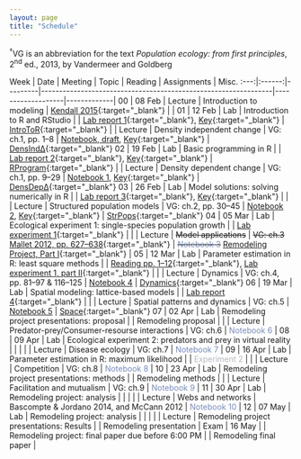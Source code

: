 ```yaml
---
layout: page
title: "Schedule"
---
```


<style>
.content {
  padding-top:    4rem;
  padding-bottom: 4rem;
}

@media (min-width: 48em) {
  .content {
    max-width: 50rem;
    margin-left: 16rem;
    margin-right: 2rem;
  }
}

@media (min-width: 64em) {
  .content {
    margin-left: 18rem;
    margin-right: 4rem;
  }
}
</style>

<sup>&#8224;</sup>VG is an abbreviation for the text *Population ecology: from first principles*, 2<sup>nd</sup> ed., 2013, by Vandermeer and Goldberg

Week |  Date  | Meeting |     Topic                                                      | Reading           | Assignments | Misc.
:---:|:------:|---------|----------------------------------------------------------------|-------------------|-------------|
00   | 08 Feb | Lecture | Introduction to modeling                                       | [Kendall 2015](http://onlinelibrary.wiley.com/doi/10.1890/14-2080.1/abstract){:target="_blank"}  | |
01   | 12 Feb |   Lab   | Introduction to R and RStudio                                  |                     | [Lab report 1](../Assignments/LabReports/LabReport_1.nb.html){:target="_blank"}, [Key](../Assignments/LabReports/LabReport_1_key.html){:target="_blank"} | [IntroToR](../Presentations/Lab1_IntroToR.html){:target="_blank"}
     |        | Lecture | Density independent change                                     | VG: ch.1, pp. 1–8   | [Notebook, draft](../Assignments/LectureNotebooks/Ch1_draft_Notebook), [Key](../Assignments/LectureNotebooks/Ch1Draft_Notebook_key.html){:target="_blank"} | [DensInd&Delta;](../Presentations/Lec02_03_DensIndGrowth.html){:target="_blank"}
02   | 19 Feb |   Lab   | Basic programming in R                                         |                     | [Lab report 2](../Assignments/LabReports/LabReport_2.nb.html){:target="_blank"}, [Key](../Assignments/LabReports/LabReport_2_key.html){:target="_blank"} | [RProgram](../Presentations/Lab02_ProgrammingR.html){:target="_blank"}
     |        | Lecture | Density dependent change                                       | VG: ch.1, pp. 9–29  | [Notebook 1](../Assignments/LectureNotebooks/Ch1_Notebook), [Key](../Assignments/LectureNotebooks/Ch1_Notebook_key.html){:target="_blank"}  | [DensDep&Delta;](../Presentations/Lec04_05_DensDep.html){:target="_blank"}
03   | 26 Feb |   Lab   | Model solutions: solving numerically in R                      |                     | [Lab report 3](../Assignments/LabReports/LabReport_3.html){:target="_blank"}, [Key](../Assignments/LabReports/LabReport_3_key.html){:target="_blank"} |
     |        | Lecture | Structured population models                                   | VG: ch.2, pp. 30–45 | [Notebook 2](../Assignments/LectureNotebooks/Ch2_Notebook), [Key](../Assignments/LectureNotebooks/Ch2_Notebook_key.html){:target="_blank"}   | [StrPops](../Presentations/Lec06_07_StrPops.html){:target="_blank"}
04   | 05 Mar |   Lab   | Ecological experiment 1: single-species population growth      |                     | [Lab experiment 1](../Assignments/LabExperiments/LabExperiment1.html){:target="_blank"} |
     |        | Lecture | ~~Model applications~~                                         | ~~VG: ch.3~~ [Mallet 2012, pp. 627–638](https://mallet.oeb.harvard.edu/files/malletlab/files/mallet_the_struggle_2012.pdf){:target="_blank"} | ~~<span style="color:#788bbb">Notebook 3</span>~~ [Remodeling Project, Part I](../Assignments/RemodelingProject/RemodelingPrject_LitSearch.html){:target="_blank"} |
05   | 12 Mar |   Lab   | Parameter estimation in R: least square methods                |                     | [Reading pp. 1–12](../Misc/Bonsall_and_Hassell_2005.pdf){:target="_blank"}, [Lab experiment 1, part II](../Assignments/LabExperiments/LabExperiment1Part2.html){:target="_blank"} |
     |        | Lecture | Dynamics                                                       | VG: ch.4, pp. 81–97 & 116–125 | [Notebook 4](../Assignments/LectureNotebooks/Ch4_Notebook) | [Dynamics](../Presentations/Lec10_11_Dynamics.html){:target="_blank"}
06   | 19 Mar |   Lab   | Spatial modeling: lattice-based models                         |                     | [Lab report 4](../Assignments/LabReports/LabReport_4.html){:target="_blank"} |
     |        | Lecture | Spatial patterns and dynamics                                  | VG: ch.5            | [Notebook 5](../Assignments/LectureNotebooks/Ch5_Notebook) | [Space](../Presentations/Lec12_13_Space.html){:target="_blank"}
07   | 02 Apr |   Lab   | Remodeling project presentations: proposal                     |                     | Remodeling proposal |
     |        | Lecture | Predator-prey/Consumer-resourse interactions                   | VG: ch.6            | <span style="color:#788bbb">Notebook 6</span> |
08   | 09 Apr |   Lab   | Ecological experiment 2: predators and prey in virtual reality |                     | |
     |        | Lecture | Disease ecology		           	                             | VG: ch.7            | <span style="color:#788bbb">Notebook 7</span> |
09   | 16 Apr |   Lab   | Parameter estimation in R: maximum likelihood                  |                     | <span style="color:#b4b9c2">Experiment 2</span> |
     |        | Lecture | Competition  				                                     | VG: ch.8            | <span style="color:#788bbb">Notebook 8</span> |
10   | 23 Apr |   Lab   | Remodeling project presentations: methods                      |                     | Remodeling methods |
     |        | Lecture | Facilitation and mutualism                                     | VG: ch.9            | <span style="color:#788bbb">Notebook 9</span> |
11   | 30 Apr |   Lab   | Remodeling project: analysis                                     |                     | |
     |        | Lecture | Webs and networks                        		                 | Bascompte & Jordano 2014, and McCann 2012              | <span style="color:#788bbb">Notebook 10</span> |
12   | 07 May |   Lab   | Remodeling project: analysis                                   |                     | |
     |        | Lecture | Remodeling project presentations: Results                      |                     | Remodeling presentation |
Exam | 16 May |         | Remodeling project: final paper due before 6:00 PM             |                     | Remodeling final paper |
